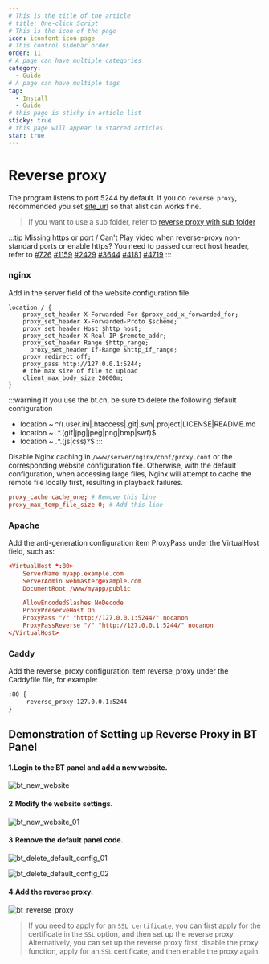 ```yaml
---
# This is the title of the article
# title: One-click Script
# This is the icon of the page
icon: iconfont icon-page
# This control sidebar order
order: 11
# A page can have multiple categories
category:
  - Guide
# A page can have multiple tags
tag:
  - Install
  - Guide
# this page is sticky in article list
sticky: true
# this page will appear in starred articles
star: true
---
```


# Reverse proxy
The program listens to port 5244 by default. If you do `reverse proxy`, recommended you set [site_url](../../config/configuration.md#site_url) so that alist can works fine.

> If you want to use a sub folder, refer to [reverse proxy with sub folder](../../faq/howto.md#how-to-reverse-proxy-with-sub-directory)

:::tip Missing https or port / Can't Play video when reverse-proxy non-standard ports or enable https?
You need to passed correct host header, refer to [#726](https://github.com/alist-org/alist/issues/726) [#1159](https://github.com/alist-org/alist/issues/1159) [#2429](https://github.com/alist-org/alist/issues/2429) [#3644](https://github.com/alist-org/alist/issues/3644) [#4181](https://github.com/alist-org/alist/issues/4181) [#4719](https://github.com/alist-org/alist/issues/4719)
:::

### **nginx**
Add in the server field of the website configuration file
```nginx
location / {
    proxy_set_header X-Forwarded-For $proxy_add_x_forwarded_for;
    proxy_set_header X-Forwarded-Proto $scheme;
    proxy_set_header Host $http_host;
    proxy_set_header X-Real-IP $remote_addr;
    proxy_set_header Range $http_range;
	  proxy_set_header If-Range $http_if_range;
    proxy_redirect off;
    proxy_pass http://127.0.0.1:5244;
    # the max size of file to upload
    client_max_body_size 20000m;
}
```

:::warning
If you use the bt.cn, be sure to delete the following default configuration
- location ~ ^/(\.user.ini|\.htaccess|\.git|\.svn|\.project|LICENSE|README.md
- location ~ .*\.(gif|jpg|jpeg|png|bmp|swf)$
- location ~ .*\.(js|css)?$
:::


Disable Nginx caching in `/www/server/nginx/conf/proxy.conf` or the corresponding website configuration file. Otherwise, with the default configuration, when accessing large files, Nginx will attempt to cache the remote file locally first, resulting in playback failures.
```conf
proxy_cache cache_one; # Remove this line
proxy_max_temp_file_size 0; # Add this line
```

### **Apache**
Add the anti-generation configuration item ProxyPass under the VirtualHost field, such as:
```conf
<VirtualHost *:80>
    ServerName myapp.example.com
    ServerAdmin webmaster@example.com
    DocumentRoot /www/myapp/public

    AllowEncodedSlashes NoDecode
    ProxyPreserveHost On
    ProxyPass "/" "http://127.0.0.1:5244/" nocanon
    ProxyPassReverse "/" "http://127.0.0.1:5244/" nocanon
</VirtualHost>
```

### **Caddy**
Add the reverse_proxy configuration item reverse_proxy under the Caddyfile file, for example:
```xml
:80 {
     reverse_proxy 127.0.0.1:5244
}
```

## **Demonstration of Setting up Reverse Proxy in BT Panel**

#### 1.Login to the BT panel and add a new website.

![bt_new_website](/img/guide/reverse_proxy/bt_new_website.png)

#### 2.Modify the website settings.

![bt_new_website_01](/img/guide/reverse_proxy/bt_new_website_01.png)

#### 3.Remove the default panel code.

![bt_delete_default_config_01](/img/guide/reverse_proxy/bt_delete_default_config_01.png)

![bt_delete_default_config_02](/img/guide/reverse_proxy/bt_delete_default_config_02.png)

#### 4.Add the reverse proxy.

![bt_reverse_proxy](/img/guide/reverse_proxy/bt_reverse_proxy.png)

> If you need to apply for an `SSL certificate`, you can first apply for the certificate in the `SSL` option, and then set up the reverse proxy. Alternatively, you can set up the reverse proxy first, disable the proxy function, apply for an `SSL` certificate, and then enable the proxy again.
